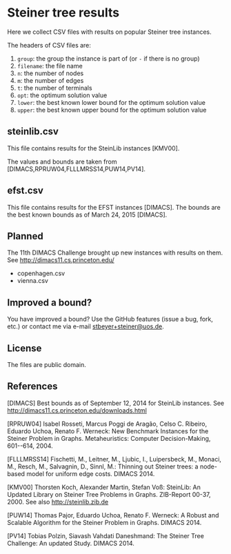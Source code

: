 # Steiner tree results

Here we collect CSV files with results on popular Steiner tree instances.

The headers of CSV files are:

 1. `group`: the group the instance is part of (or `-` if there is no group)
 2. `filename`: the file name
 3. `n`: the number of nodes
 4. `m`: the number of edges
 5. `t`: the number of terminals
 6. `opt`: the optimum solution value
 7. `lower`: the best known lower bound for the optimum solution value
 8. `upper`: the best known upper bound for the optimum solution value

## steinlib.csv

This file contains results for the SteinLib instances [KMV00].

The values and bounds are taken from
[DIMACS,RPRUW04,FLLLMRSS14,PUW14,PV14].

## efst.csv

This file contains results for the EFST instances [DIMACS].
The bounds are the best known bounds as of March 24, 2015 [DIMACS].

## Planned

The 11th DIMACS Challenge brought up new instances with results on them.
See http://dimacs11.cs.princeton.edu/

 * copenhagen.csv
 * vienna.csv

## Improved a bound?

You have improved a bound?
Use the GitHub features (issue a bug, fork, etc.)
or contact me via e-mail <stbeyer+steiner@uos.de>.

## License

The files are public domain.

## References

[DIMACS]
Best bounds as of September 12, 2014 for SteinLib instances.
See http://dimacs11.cs.princeton.edu/downloads.html

[RPRUW04]
Isabel Rosseti, Marcus Poggi de Aragão, Celso C. Ribeiro, Eduardo Uchoa, Renato F. Werneck:
New Benchmark Instances for the Steiner Problem in Graphs.
Metaheuristics: Computer Decision-Making, 601--614, 2004.

[FLLLMRSS14]
Fischetti, M., Leitner, M., Ljubic, I., Luipersbeck, M., Monaci, M., Resch, M., Salvagnin, D., Sinnl, M.:
Thinning out Steiner trees: a node-based model for uniform edge costs.
DIMACS 2014.

[KMV00]
Thorsten Koch, Alexander Martin, Stefan Voß:
SteinLib: An Updated Library on Steiner Tree Problems in Graphs.
ZIB-Report 00-37, 2000. See also http://steinlib.zib.de

[PUW14]
Thomas Pajor, Eduardo Uchoa, Renato F. Werneck:
A Robust and Scalable Algorithm for the Steiner Problem in Graphs.
DIMACS 2014.

[PV14]
Tobias Polzin, Siavash Vahdati Daneshmand:
The Steiner Tree Challenge: An updated Study.
DIMACS 2014.
